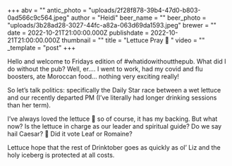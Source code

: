 +++
abv = ""
antic_photo = "uploads/2f28f878-39b4-47d0-b803-0ad566c9c564.jpeg"
author = "Heidi"
beer_name = ""
beer_photo = "uploads/3b28ad28-3027-44fc-a82a-063d69da1593.jpeg"
brewer = ""
date = 2022-10-21T21:00:00.000Z
publishdate = 2022-10-21T21:00:00.000Z
thumbnail = ""
title = "Lettuce Pray 🙏 "
video = ""
_template = "post"
+++

Hello and welcome to Fridays edition of #whatidowithoutthepub. What did I do without the pub? Well, er…. I went to work, had my covid and flu boosters, ate Moroccan food… nothing very exciting really! 

So let’s talk politics: specifically the Daily Star race between a wet lettuce and our recently departed PM (I’ve literally had longer drinking sessions than her term). 

I’ve always loved the lettuce 🥬 so of course, it has my backing. But what now? Is the lettuce in charge as our leader and spiritual guide? Do we say hail Caesar? 🥗 Did it vote Leaf or Romaine? 

Lettuce hope that the rest of Drinktober goes as quickly as ol’ Liz and the holy iceberg is protected at all costs. 
